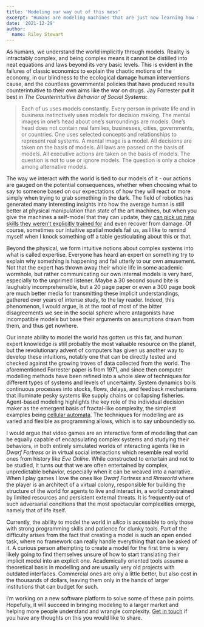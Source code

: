 ```yaml
---
title: 'Modeling our way out of this mess'
excerpt: "Humans are modeling machines that are just now learning how to construct them consciously."
date: '2021-12-29'
author:
  name: Riley Stewart
---
```

As humans, we understand the world implicitly through models.  Reality is intractably complex, and being complex means it cannot be distilled into neat equations and laws beyond its very basic levels.  This is evident in the failures of classic economics to explain the chaotic motions of the economy, in our blindness to the ecological damage human interventions cause, and the countless governmental policies that have produced results counterintuitive to their own aims like the war on drugs.  Jay Forrester put it best in *The Counterintuitive Behavior of Social Systems*:

> Each of us uses models constantly. Every person in private life and in business instinctively uses models for decision making. The mental images in one’s head about one’s surroundings are models. One’s head does not contain real families, businesses, cities, governments, or countries. One uses selected concepts and relationships to represent real systems. A mental image is a model. All decisions are taken on the basis of models. All laws are passed on the basis of models. All executive actions are taken on the basis of models. The question is not to use or ignore models. The question is only a choice among alternative models.

The way we interact with the world is tied to our models of it - our actions are gauged on the potential consequences, whether when choosing what to say to someone based on our expectations of how they will react or more simply when trying to grab something in the dark.  The field of robotics has generated many interesting insights into how the average human is still better at physical manipulation than state of the art machines, but when you give the machines a self-model that they can update, they [can pick up new skills they weren’t explicitly trained for](https://www.creativemachineslab.com/uploads/6/9/3/4/69340277/task-agnostic_self-modeling_machines.pdf) and even recover from damage.  Of course, sometimes our intuitive spatial models fail us, as I like to remind myself when I knock something off a table gesticulating about this or that.

Beyond the physical, we form intuitive notions about complex systems into what is called expertise.  Everyone has heard an expert on something try to explain why something is happening and fail utterly to our own amusement.  Not that the expert has thrown away their whole life in some academic wormhole, but rather communicating our own internal models is very hard, especially to the unprimed listener.  Maybe a 30 second sound bite is laughably incomprehensible, but a 20 page paper or even a 300 page book are much better media for transmitting these implicit understandings, gathered over years of intense study, to the lay reader.  Indeed, this phenomenon, I would argue, is at the root of most of the bitter disagreements we see in the social sphere where antagonists have incompatible models but base their arguments on assumptions drawn from them, and thus get nowhere.

Our innate ability to model the world has gotten us this far, and human expert knowledge is still probably the most valuable resource on the planet, but the revolutionary advent of computers has given us another way to develop these intuitions, notably one that can be directly tested and checked against the growing troves of data collected from the world.  The aforementioned Forrester paper is from 1971, and since then computer modelling methods have been refined into a whole slew of techniques for different types of systems and levels of uncertainty.  System dynamics boils continuous processes into stocks, flows, delays, and feedback mechanisms that illuminate pesky systems like supply chains or collapsing fisheries.  Agent-based modeling highlights the key role of the individual decision maker as the emergent basis of fractal-like complexity, the simplest examples being [cellular automata](https://rileystew.art/posts/banner).  The techniques for modelling are as varied and flexible as programming allows, which is to say unboundedly so.

I would argue that video games are an interactive form of modelling that can be equally capable of encapsulating complex systems and studying their behaviors, in both entirely simulated worlds of interacting agents like in *Dwarf Fortress* or in virtual social interactions which resemble real world ones from history like *Eve Online*.  While constructed to entertain and not to be studied, it turns out that we are often entertained by complex, unpredictable behavior, especially when it can be weaved into a narrative.  When I play games I love the ones like *Dwarf Fortress* and *Rimworld* where the player is an architect of a virtual colony, responsible for building the structure of the world for agents to live and interact in, a world constrained by limited resources and persistent external threats.  It is frequently out of such adversarial conditions that the most spectacular complexities emerge, namely that of life itself.

Currently, the ability to model the world *in silico* is accessible to only those with strong programming skills and patience for clunky tools.  Part of the difficulty arises from the fact that creating a model is such an open ended task, where no framework can really handle everything that can be asked of it.  A curious person attempting to create a model for the first time is very likely going to find themselves unsure of how to start translating their implicit model into an explicit one.  Academically oriented tools assume a theoretical basis in modelling and are usually very old projects with outdated interfaces.  Commercial ones are only a little better, but also cost in the thousands of dollars, leaving them only in the hands of larger institutions that can budget for such.  

I’m working on a new software platform to solve some of these pain points.  Hopefully, it will succeed in bringing modeling to a larger market and helping more people understand and wrangle complexity.  [Get in touch](mailto:me@rileystew.art) if you have any thoughts on this you would like to share.
